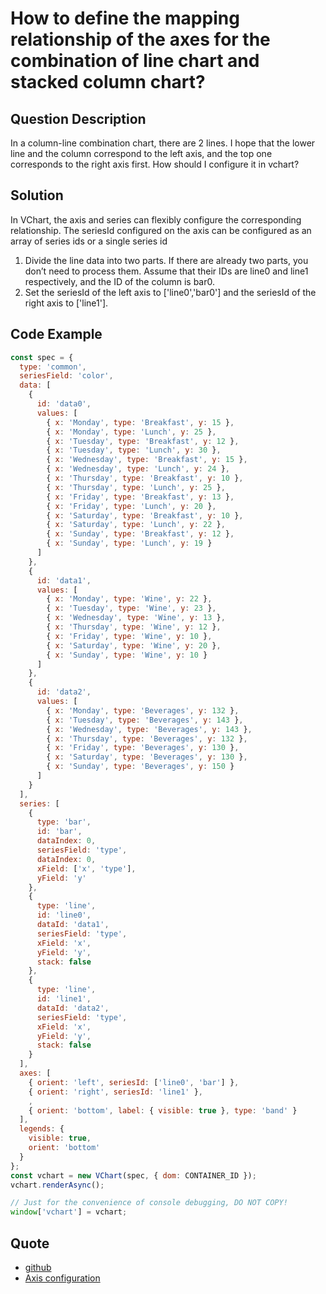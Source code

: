 # How to define the mapping relationship of the axes for the combination of line chart and stacked column chart?

## Question Description

In a column-line combination chart, there are 2 lines. I hope that the lower line and the column correspond to the left axis, and the top one corresponds to the right axis first. How should I configure it in vchart?

## Solution

In VChart, the axis and series can flexibly configure the corresponding relationship. The seriesId configured on the axis can be configured as an array of series ids or a single series id

1. Divide the line data into two parts. If there are already two parts, you don’t need to process them. Assume that their IDs are line0 and line1 respectively, and the ID of the column is bar0.
2. Set the seriesId of the left axis to ['line0','bar0'] and the seriesId of the right axis to ['line1'].

## Code Example

```javascript livedemo
const spec = {
  type: 'common',
  seriesField: 'color',
  data: [
    {
      id: 'data0',
      values: [
        { x: 'Monday', type: 'Breakfast', y: 15 },
        { x: 'Monday', type: 'Lunch', y: 25 },
        { x: 'Tuesday', type: 'Breakfast', y: 12 },
        { x: 'Tuesday', type: 'Lunch', y: 30 },
        { x: 'Wednesday', type: 'Breakfast', y: 15 },
        { x: 'Wednesday', type: 'Lunch', y: 24 },
        { x: 'Thursday', type: 'Breakfast', y: 10 },
        { x: 'Thursday', type: 'Lunch', y: 25 },
        { x: 'Friday', type: 'Breakfast', y: 13 },
        { x: 'Friday', type: 'Lunch', y: 20 },
        { x: 'Saturday', type: 'Breakfast', y: 10 },
        { x: 'Saturday', type: 'Lunch', y: 22 },
        { x: 'Sunday', type: 'Breakfast', y: 12 },
        { x: 'Sunday', type: 'Lunch', y: 19 }
      ]
    },
    {
      id: 'data1',
      values: [
        { x: 'Monday', type: 'Wine', y: 22 },
        { x: 'Tuesday', type: 'Wine', y: 23 },
        { x: 'Wednesday', type: 'Wine', y: 13 },
        { x: 'Thursday', type: 'Wine', y: 12 },
        { x: 'Friday', type: 'Wine', y: 10 },
        { x: 'Saturday', type: 'Wine', y: 20 },
        { x: 'Sunday', type: 'Wine', y: 10 }
      ]
    },
    {
      id: 'data2',
      values: [
        { x: 'Monday', type: 'Beverages', y: 132 },
        { x: 'Tuesday', type: 'Beverages', y: 143 },
        { x: 'Wednesday', type: 'Beverages', y: 143 },
        { x: 'Thursday', type: 'Beverages', y: 132 },
        { x: 'Friday', type: 'Beverages', y: 130 },
        { x: 'Saturday', type: 'Beverages', y: 130 },
        { x: 'Sunday', type: 'Beverages', y: 150 }
      ]
    }
  ],
  series: [
    {
      type: 'bar',
      id: 'bar',
      dataIndex: 0,
      seriesField: 'type',
      dataIndex: 0,
      xField: ['x', 'type'],
      yField: 'y'
    },
    {
      type: 'line',
      id: 'line0',
      dataId: 'data1',
      seriesField: 'type',
      xField: 'x',
      yField: 'y',
      stack: false
    },
    {
      type: 'line',
      id: 'line1',
      dataId: 'data2',
      seriesField: 'type',
      xField: 'x',
      yField: 'y',
      stack: false
    }
  ],
  axes: [
    { orient: 'left', seriesId: ['line0', 'bar'] },
    { orient: 'right', seriesId: 'line1' },
    ,
    { orient: 'bottom', label: { visible: true }, type: 'band' }
  ],
  legends: {
    visible: true,
    orient: 'bottom'
  }
};
const vchart = new VChart(spec, { dom: CONTAINER_ID });
vchart.renderAsync();

// Just for the convenience of console debugging, DO NOT COPY!
window['vchart'] = vchart;
```

## Quote

- [github](https://github.com/VisActor/VChart)
- [Axis configuration](<https://www.visactor.io/vchart/option/barChart-axes-linear#seriesId(string%7Cnumber%7C(string%20%7C%20number)%5B%5D)>)
